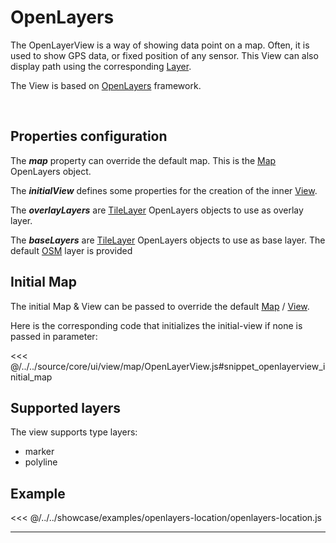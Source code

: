 # OpenLayers

The OpenLayerView is a way of showing data point on a map. Often, it is used to show GPS data, or fixed position of any sensor.
This View can also display path using the corresponding [Layer](../../layers/general).

The View is based on [OpenLayers](https://openlayers.org/) framework.

<br/>
<DocumentationLoad path="/guide/api/OpenLayerView.html"/>

## Properties configuration

The ***map*** property can override the default map. This is the [Map](https://openlayers.org/en/latest/apidoc/module-ol_Map-Map.html)
OpenLayers object.

The ***initialView*** defines some properties for the creation of the inner
 [View](https://openlayers.org/en/latest/apidoc/module-ol_View-View.html).

The ***overlayLayers*** are [TileLayer](https://openlayers.org/en/latest/apidoc/module-ol_layer_Tile-TileLayer.html) 
OpenLayers objects to use as overlay layer. 

The ***baseLayers*** are [TileLayer](https://openlayers.org/en/latest/apidoc/module-ol_layer_Tile-TileLayer.html)
 OpenLayers objects to use as base layer.
The default [OSM](https://openlayers.org/en/latest/apidoc/module-ol_source_OSM-OSM.html) layer is provided
 
## Initial Map

The initial Map & View can be passed to override the default [Map](https://openlayers.org/en/latest/apidoc/module-ol_Map-Map.html)  / [View](https://openlayers.org/en/latest/apidoc/module-ol_View-View.html).

Here is the corresponding code that initializes the initial-view if none is passed in parameter:

<<< @/../../source/core/ui/view/map/OpenLayerView.js#snippet_openlayerview_initial_map

## Supported layers

The view supports type layers:
- marker
- polyline

## Example

<<< @/../../showcase/examples/openlayers-location/openlayers-location.js

<hr class="demo-hr"/>
<br/><br/>

<Example path="/showcase/openlayers-location.html" style="border:none;width:100%;height: 500px" />
